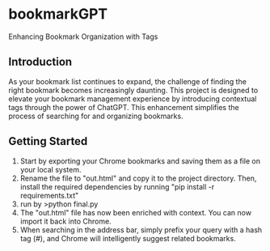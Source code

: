 # bookmarkGPT
Enhancing Bookmark Organization with Tags

## Introduction
As your bookmark list continues to expand, the challenge of finding the right bookmark becomes increasingly daunting. This project is designed to elevate your bookmark management experience by introducing contextual tags through the power of ChatGPT. This enhancement simplifies the process of searching for and organizing bookmarks.

## Getting Started
1. Start by exporting your Chrome bookmarks and saving them as a file on your local system.
2. Rename the file to "out.html" and copy it to the project directory. Then, install the required dependencies by running "pip install -r requirements.txt"
3. run by >python final.py
4. The "out.html" file has now been enriched with context. You can now import it back into Chrome.
5. When searching in the address bar, simply prefix your query with a hash tag (#), and Chrome will intelligently suggest related bookmarks.


